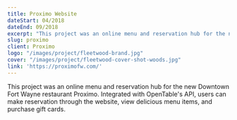 ```yaml
---
title: Proximo Website
dateStart: 04/2018
dateEnd: 09/2018
excerpt: "This project was an online menu and reservation hub for the new Downtown Fort Wayne restaurant Proximo. Integrated with OpenTable's API, users can make reservation through the website, view delicious menu items, and purchase gift cards."
slug: proximo
client: Proximo
logo: "/images/project/fleetwood-brand.jpg"
cover: "/images/project/fleetwood-cover-shot-woods.jpg"
link: 'https://proximofw.com/'
---
```


This project was an online menu and reservation hub for the new Downtown Fort Wayne restaurant Proximo. Integrated with OpenTable's API, users can make reservation through the website, view delicious menu items, and purchase gift cards.